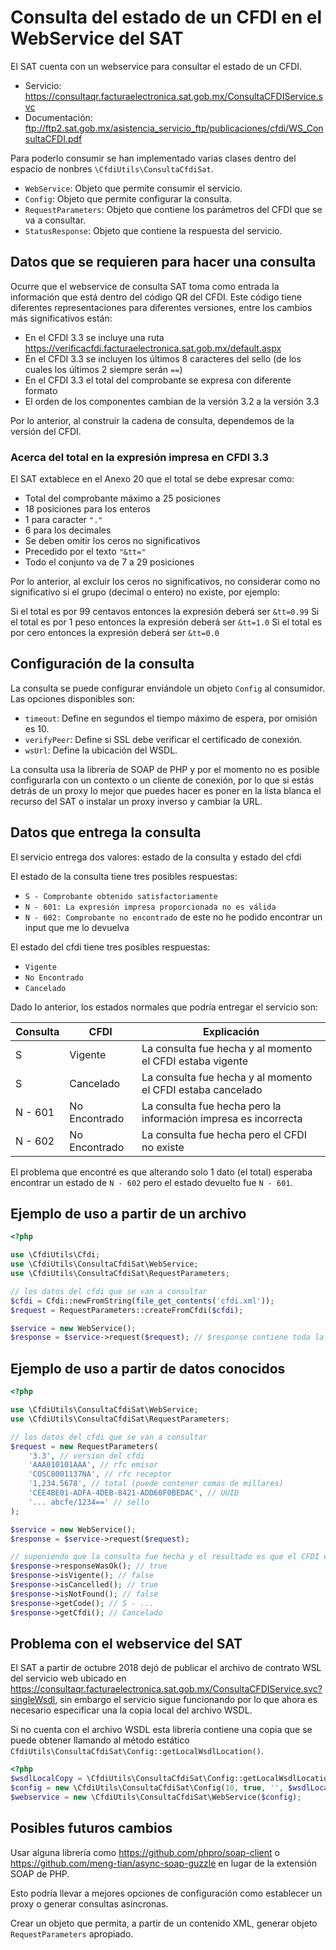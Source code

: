 # Consulta del estado de un CFDI en el WebService del SAT

El SAT cuenta con un webservice para consultar el estado de un CFDI.

- Servicio: <https://consultaqr.facturaelectronica.sat.gob.mx/ConsultaCFDIService.svc>
- Documentación: <ftp://ftp2.sat.gob.mx/asistencia_servicio_ftp/publicaciones/cfdi/WS_ConsultaCFDI.pdf>

Para poderlo consumir se han implementado varias clases dentro del espacio de nonbres `\CfdiUtils\ConsultaCfdiSat`.

- `WebService`: Objeto que permite consumir el servicio.
- `Config`: Objeto que permite configurar la consulta.
- `RequestParameters`: Objeto que contiene los parámetros del CFDI que se va a consultar.
- `StatusResponse`: Objeto que contiene la respuesta del servicio.


## Datos que se requieren para hacer una consulta

Ocurre que el webservice de consulta SAT toma como entrada la información que está dentro del código QR del CFDI.
Este código tiene diferentes representaciones para diferentes versiones, entre los cambios más significativos están:

- En el CFDI 3.3 se incluye una ruta <https://verificacfdi.facturaelectronica.sat.gob.mx/default.aspx>
- En el CFDI 3.3 se incluyen los últimos 8 caracteres del sello (de los cuales los últimos 2 siempre serán `==`)
- En el CFDI 3.3 el total del comprobante se expresa con diferente formato
- El orden de los componentes cambian de la versión 3.2 a la versión 3.3

Por lo anterior, al construir la cadena de consulta, dependemos de la versión del CFDI.


### Acerca del total en la expresión impresa en CFDI 3.3

El SAT extablece en el Anexo 20 que el total se debe expresar como:

- Total del comprobante máximo a 25 posiciones
- 18 posiciones para los enteros
- 1 para caracter `"."`
- 6 para los decimales
- Se deben omitir los ceros no significativos
- Precedido por el texto `"&tt="`
- Todo el conjunto va de 7 a 29 posiciones

Por lo anterior, al excluir los ceros no significativos, no considerar como
no significativo si el grupo (decimal o entero) no existe, por ejemplo:

Si el total es por 99 centavos entonces la expresión deberá ser `&tt=0.99`
Si el total es por 1 peso entonces la expresión deberá ser `&tt=1.0`
Si el total es por cero entonces la expresión deberá ser `&tt=0.0`


## Configuración de la consulta

La consulta se puede configurar enviándole un objeto `Config` al consumidor.
Las opciones disponibles son:

- `timeout`: Define en segundos el tiempo máximo de espera, por omisión es 10.
- `verifyPeer`: Define si SSL debe verificar el certificado de conexión.
- `wsUrl`: Define la ubicación del WSDL.

La consulta usa la librería de SOAP de PHP y por el momento no es posible configurarla
con un contexto o un cliente de conexión, por lo que si estás detrás de un proxy lo mejor
que puedes hacer es poner en la lista blanca el recurso del SAT o instalar un proxy inverso
y cambiar la URL.


## Datos que entrega la consulta

El servicio entrega dos valores: estado de la consulta y estado del cfdi

El estado de la consulta tiene tres posibles respuestas:

- `S - Comprobante obtenido satisfactoriamente`
- `N - 601: La expresión impresa proporcionada no es válida`
- `N - 602: Comprobante no encontrado` de este no he podido encontrar un input que me lo devuelva

El estado del cfdi tiene tres posibles respuestas:

- `Vigente`
- `No Encontrado`
- `Cancelado`

Dado lo anterior, los estados normales que podría entregar el servicio son:

Consulta | CFDI          | Explicación
-------- | ------------- | ---------------------------------------------------------------
S        | Vigente       | La consulta fue hecha y al momento el CFDI estaba vigente
S        | Cancelado     | La consulta fue hecha y al momento el CFDI estaba cancelado
N - 601  | No Encontrado | La consulta fue hecha pero la información impresa es incorrecta
N - 602  | No Encontrado | La consulta fue hecha pero el CFDI no existe

El problema que encontré es que alterando solo 1 dato (el total) esperaba encontrar un estado de `N - 602`
pero el estado devuelto fue `N - 601`.

## Ejemplo de uso a partir de un archivo

```php
<?php

use \CfdiUtils\Cfdi;
use \CfdiUtils\ConsultaCfdiSat\WebService;
use \CfdiUtils\ConsultaCfdiSat\RequestParameters;

// los datos del cfdi que se van a consultar
$cfdi = Cfdi::newFromString(file_get_contents('cfdi.xml'));
$request = RequestParameters::createFromCfdi($cfdi);

$service = new WebService();
$response = $service->request($request); // $response contiene toda la información
```

## Ejemplo de uso a partir de datos conocidos

```php
<?php

use \CfdiUtils\ConsultaCfdiSat\WebService;
use \CfdiUtils\ConsultaCfdiSat\RequestParameters;

// los datos del cfdi que se van a consultar
$request = new RequestParameters(
    '3.3', // version del cfdi
    'AAA010101AAA', // rfc emisor
    'COSC8001137NA', // rfc receptor
    '1,234.5678', // total (puede contener comas de millares)
    'CEE4BE01-ADFA-4DEB-8421-ADD60F0BEDAC', // UUID
    '... abcfe/1234==' // sello
);

$service = new WebService();
$response = $service->request($request);

// suponiendo que la consulta fue hecha y el resultado es que el CFDI está cancelado
$response->responseWasOk(); // true
$response->isVigente(); // false
$response->isCancelled(); // true
$response->isNotFound(); // false
$response->getCode(); // S - ...
$response->getCfdi(); // Cancelado
```

## Problema con el webservice del SAT

El SAT a partir de octubre 2018 dejó de publicar el archivo de contrato WSL del servicio web ubicado en
<https://consultaqr.facturaelectronica.sat.gob.mx/ConsultaCFDIService.svc?singleWsdl>, sin embargo el servicio
sigue funcionando por lo que ahora es necesario especificar una la copia local del archivo WSDL.

Si no cuenta con el archivo WSDL esta librería contiene una copia que se puede obtener llamando al método
estático `CfdiUtils\ConsultaCfdiSat\Config::getLocalWsdlLocation()`.

```php
<?php
$wsdlLocalCopy = \CfdiUtils\ConsultaCfdiSat\Config::getLocalWsdlLocation();
$config = new \CfdiUtils\ConsultaCfdiSat\Config(10, true, '', $wsdlLocalCopy);
$webservice = new \CfdiUtils\ConsultaCfdiSat\WebService($config);
```


## Posibles futuros cambios

Usar alguna librería como <https://github.com/phpro/soap-client> o <https://github.com/meng-tian/async-soap-guzzle>
en lugar de la extensión SOAP de PHP.

Esto podría llevar a mejores opciones de configuración como establecer un proxy o generar consultas asíncronas.

Crear un objeto que permita, a partir de un contenido XML, generar objeto `RequestParameters` apropiado.
